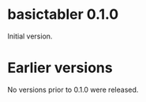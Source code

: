 basictabler 0.1.0
================

Initial version.

Earlier versions
================

No versions prior to 0.1.0 were released.
